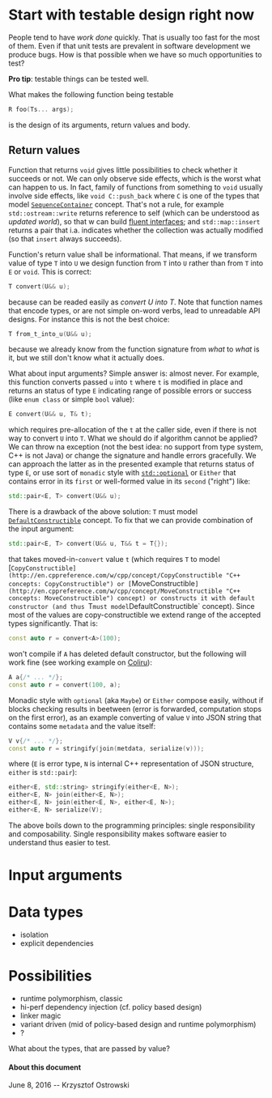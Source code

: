 
# Start with testable design right now

People tend to have _work done_ quickly. That is usually too fast for the most of them. Even if that unit tests are prevalent in software development we produce bugs. How is that possible when we have so much opportunities to test?

**Pro tip**: testable things can be tested well.

What makes the following function being testable

```c++
R foo(Ts... args);
```

is the design of its arguments, return values and body.

## Return values

Function that returns ``void`` gives little possibilities to check whether it succeeds or not. We can only observe side effects, which is the worst what can happen to us. In fact, family of functions from something to ``void`` usually involve side effects, like ``void C::push_back`` where ``C`` is one of the types that model [`SequenceContainer`](http://en.cppreference.com/w/cpp/concept/SequenceContainer "C++ concepts: SequenceContainer") concept. That's not a rule, for example ``std::ostream::write`` returns reference to self (which can be understood as _updated world_), so that w can build [fluent interfaces](https://en.wikipedia.org/wiki/Fluent_interface "Fluent interface"); and ``std::map::insert`` returns a pair that i.a. indicates whether the collection was actually modified (so that ``insert`` always succeeds).

Function's return value shall be informational. That means, if we transform value of type `T` into `U` we design function from `T` into `U` rather than from `T` into `E` or `void`. This is correct:

```c++
T convert(U&& u);
```

because can be readed easily as _convert U into T_. Note that function names that encode types, or are not simple on-word verbs, lead to unreadable API designs. For instance this is not the best choice:

```c++
T from_t_into_u(U&& u);
```

because we already know from the function signature from _what_ to _what_ is it, but we still don't know what it actually does.

What about input arguments? Simple answer is: almost never. For example, this function converts passed `u` into `t` where `t` is modified in place and returns an status of type `E` indicating range of possible errors or success (like `enum class` or simple `bool` value):

```c++
E convert(U&& u, T& t);
```
which requires pre-allocation of the `t` at the caller side, even if there is not way to convert `U` into `T`. What we should do if algorithm cannot be applied? We can throw na exception (not the best idea: no support from type system, C++ is not Java) or change the signature and handle errors gracefully. We can approach the latter as in the presented example that returns status of type `E`, or use sort of `monadic` style with [`std::optional`](http://en.cppreference.com/w/cpp/utility/optional "std::optional") or `Either` that contains error in its `first` or well-formed value in its `second` ("right") like:

```c++
std::pair<E, T> convert(U&& u);
```
There is a drawback of the above solution: `T` must model [`DefaultConstructible`](http://en.cppreference.com/w/cpp/concept/DefaultConstructible "C++ concepts: DefaultConstructible" ) concept. To fix that we can provide combination of the input argument:

```c++
std::pair<E, T> convert(U&& u, T&& t = T{});
```

that takes moved-in-`convert` value `t` (which requires `T` to model [`CopyConstructible](http://en.cppreference.com/w/cpp/concept/CopyConstructible "C++ concepts: CopyConstructible") or [`MoveConstructible`](http://en.cppreference.com/w/cpp/concept/MoveConstructible "C++ concepts: MoveConstructible") concept) or constructs it with default constructor (and thus `T` must model `DefaultConstructible` concept). Since most of the values are copy-constructible we extend range of the accepted types significantly. That is:

```c++
const auto r = convert<A>(100);
```

won't compile if `A` has deleted default constructor, but the following will work fine (see working example on [Coliru](http://coliru.stacked-crooked.com/a/03b34268f493cf22 "Coliru Viewer")):

```c++
A a{/* ... */};
const auto r = convert(100, a);
```

Monadic style with `optional` (aka `Maybe`) or `Either` compose easily, without if blocks checking results in beetween (error is forwarded, computation stops on the first error), as an example converting of value `V` into JSON string that contains some `metadata` and the value itself:

```c++
V v{/* ... */};
const auto r = stringify(join(metdata, serialize(v)));
```
where (`E` is error type, `N` is internal C++ representation of JSON structure, `either` is `std::pair`):

```c++
either<E, std::string> stringify(either<E, N>);
either<E, N> join(either<E, N>);
either<E, N> join(either<E, N>, either<E, N>);
either<E, N> serialize(V);
```
The above boils down to the programming principles: single responsibility and composability. Single responsibility makes software easier to understand thus easier to test.

# Input arguments

# Data types

- isolation
- explicit dependencies

# Possibilities

- runtime polymorphism, classic
- hi-perf dependency injection (cf. policy based design)
- linker magic
- variant driven (mid of policy-based design and runtime polymorphism)
- ?
 
What about the types, that are passed by value?

#### About this document

June 8, 2016 -- Krzysztof Ostrowski
